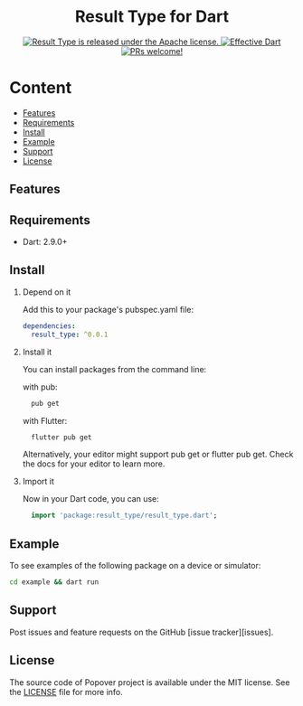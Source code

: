 <h1 align="center">Result Type for Dart</h1>

<p align="center">
  <a href="https://github.com/epam-cross-platform-lab/dart_result_type/blob/main/LICENSE">
    <img src="https://img.shields.io/badge/license-Apache-blue.svg" alt="Result Type is released under the Apache license." />
  </a>

  <a href="https://github.com/tenhobi/effective_dart">
    <img src="https://img.shields.io/badge/style-effective_dart-40c4ff.svg" alt="Effective Dart" />
  </a>

  <a href="https://github.com/epam-cross-platform-lab/dart_result_type/blob/main/CODE_OF_CONDUCT.md">
    <img src="https://img.shields.io/badge/PRs-welcome-brightgreen.svg" alt="PRs welcome!" />
  </a>
</p>


# Content

- [Features](#features)
- [Requirements](#requirements)
- [Install](#install)
- [Example](#example)
- [Support](#support)
- [License](#license)

## Features



## Requirements

- Dart: 2.9.0+

## Install

1. Depend on it

    Add this to your package's pubspec.yaml file:

    ```yaml
    dependencies:
      result_type: ^0.0.1
    ```

2. Install it

    You can install packages from the command line:

    with pub:

    ```sh
      pub get
    ```

    with Flutter:

    ```sh
      flutter pub get
    ```

    Alternatively, your editor might support pub get or flutter pub get. Check the docs for your editor to learn more.

3. Import it

    Now in your Dart code, you can use:

    ```dart
      import 'package:result_type/result_type.dart';
    ```

## Example

To see examples of the following package on a device or simulator:

```sh
cd example && dart run
```

## Support

Post issues and feature requests on the GitHub [issue tracker][issues].

## License

The source code of Popover project is available under the MIT license.
See the [LICENSE](https://github.com/minikin/popover/blob/main/LICENSE) file for more info.

